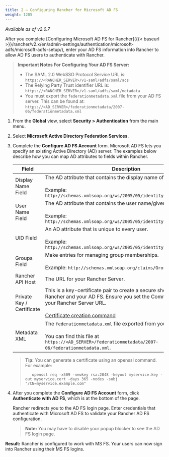 ```yaml
---
title: 2 — Configuring Rancher for Microsoft AD FS
weight: 1205
---
```

_Available as of v2.0.7_

After you complete [Configuring Microsoft AD FS for Rancher]({{< baseurl >}}/rancher/v2.x/en/admin-settings/authentication/microsoft-adfs/microsoft-adfs-setup/), enter your AD FS information into Rancher to allow AD FS users to authenticate with Rancher.

>**Important Notes For Configuring Your AD FS Server:**
> 
>- The SAML 2.0 WebSSO Protocol Service URL is: `https://<RANCHER_SERVER>/v1-saml/adfs/saml/acs`
>- The Relying Party Trust identifier URL is: `https://<RANCHER_SERVER>/v1-saml/adfs/saml/metadata`
>- You must export the `federationmetadata.xml` file from your AD FS server. This can be found at: `https://<AD_SERVER>/federationmetadata/2007-06/federationmetadata.xml`


1.	From the **Global** view, select **Security > Authentication** from the main menu.

1.	Select **Microsoft Active Directory Federation Services**.

1.	Complete the **Configure AD FS Account** form. Microsoft AD FS lets you specify an existing Active Directory (AD) server. The examples below describe how you can map AD attributes to fields within Rancher.

    | Field                     | Description                                                                                                                                                                                                    |
    | ------------------------- | -------------------------------------------------------------------------------------------------------------------------------------------------------------------------------------------------------------- |
    | Display Name Field        | The AD attribute that contains the display name of users. <br/><br/>Example: `http://schemas.xmlsoap.org/ws/2005/05/identity/claims/givenname`                                                                 |
    | User Name Field           | The AD attribute that contains the user name/given name. <br/><br/>Example: `http://schemas.xmlsoap.org/ws/2005/05/identity/claims/name`                                                                       |
    | UID Field                 | An AD attribute that is unique to every user. <br/><br/>Example: `http://schemas.xmlsoap.org/ws/2005/05/identity/claims/upn`                                                                                   |
    | Groups Field              | Make entries for managing group memberships. <br/><br/>Example: `http://schemas.xmlsoap.org/claims/Group`                                                                                                      |
    | Rancher API Host          | The URL for your Rancher Server.                                                                                                                                                                               |
    | Private Key / Certificate | This is a key-certificate pair to create a secure shell between Rancher and your AD FS. Ensure you set the Common Name (CN) to your Rancher Server URL.<br/><br/>[Certificate creation command](#cert-command) |
    | Metadata XML              | The `federationmetadata.xml` file exported from your AD FS server. <br/><br/>You can find this file at `https://<AD_SERVER>/federationmetadata/2007-06/federationmetadata.xml`.                                |
    <a id="cert-command"></a>    

    >**Tip:** You can generate a certificate using an openssl command. For example:
    >
    >        openssl req -x509 -newkey rsa:2048 -keyout myservice.key -out myservice.cert -days 365 -nodes -subj "/CN=myservice.example.com"


 
1. After you complete the **Configure AD FS Account** form, click **Authenticate with AD FS**, which is at the bottom of the page.

    Rancher redirects you to the AD FS login page. Enter credentials that authenticate with Microsoft AD FS to validate your Rancher AD FS configuration.

    >**Note:** You may have to disable your popup blocker to see the AD FS login page.

**Result:** Rancher is configured to work with MS FS. Your users can now sign into Rancher using their MS FS logins.
